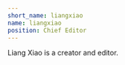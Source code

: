 ```yaml
---
short_name: liangxiao 
name: liangxiao
position: Chief Editor
---
```

Liang Xiao is a creator and editor.
